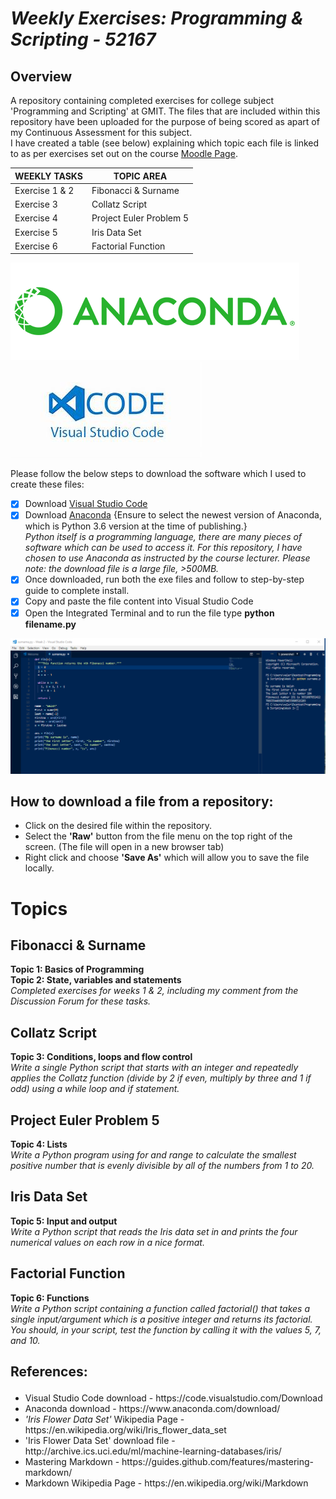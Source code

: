 # <em>Weekly Exercises: Programming & Scripting - 52167</em>
## Overview
A repository containing completed exercises for college subject 'Programming and Scripting' at GMIT.
The files that are included within this repository have been uploaded for the purpose of being scored as apart of my Continuous Assessment for this subject.  
I have created a table (see below) explaining which topic each file is linked to as per exercises set out on the course <a href="https://learnonline.gmit.ie/course/view.php?id=3940">Moodle Page</a>.

WEEKLY TASKS |  TOPIC AREA
------------ | -------------
Exercise 1 & 2 | Fibonacci & Surname
Exercise 3 | Collatz Script
Exercise 4 | Project Euler Problem 5
Exercise 5 | Iris Data Set
Exercise 6 | Factorial Function

![Anaconda logo](logo-dark.png)   ![Visual Studio Code logo](vsc.jpg)

Please follow the below steps to download the software which I used to create these files:
- [x] Download <a href="https://code.visualstudio.com/Download">Visual Studio Code</a>
- [x] Download <a href="https://www.anaconda.com/download/">Anaconda</a> {Ensure to select the newest version of Anaconda, which is Python 3.6 version at the time of publishing.} <br/> 
<em>Python itself is a programming language, there are many pieces of software which can be used to access it. For this repository, I have chosen to use Anaconda as instructed by the course lecturer. Please note: the download file is a large file, >500MB.</em> <br/>
- [x] Once downloaded, run both the exe files and follow to step-by-step guide to complete install.
- [x] Copy and paste the file content into Visual Studio Code
- [x] Open the Integrated Terminal and to run the file type <strong>python filename.py</strong>

![Visual Studio Code](https://github.com/vwalsh86/programming-exercises/blob/master/surname.PNG?raw=true)

## How to download a file from a repository:
<ul>
<li> Click on the desired file within the repository.
<li> Select the <strong>'Raw'</strong> button from the file menu on the top right of the screen. (The file will open in a new browser tab)
<li> Right click and choose <strong>'Save As'</strong> which will allow you to save the file locally.
</ul>

# Topics 

## Fibonacci & Surname
<strong>Topic 1: Basics of Programming</strong> <br/>
<strong>Topic 2: State, variables and statements</strong> <br/>
<em>Completed exercises for weeks 1 & 2, including my comment from the Discussion Forum for these tasks.</em>

## Collatz Script
<strong>Topic 3: Conditions, loops and flow control</strong> <br/>
<em>Write a single Python script that starts with an integer and repeatedly applies the Collatz function (divide by 2 if even, multiply by three and 1 if odd) using a while loop and if statement. </em>

## Project Euler Problem 5
<strong>Topic 4: Lists</strong>  <br/>
<em>Write a Python program using for and range to calculate the smallest positive number that is evenly divisible by all of the numbers from 1 to 20.</em>

## Iris Data Set
<strong>Topic 5: Input and output</strong> <br/>
<em>Write a Python script that reads the Iris data set in and prints the four numerical values on each row in a nice format.</em> 

## Factorial Function
<strong>Topic 6: Functions</strong> <br/>
<em> Write a Python script containing a function called factorial() that takes a single input/argument which is a positive integer and returns its factorial. You should, in your script, test the function by calling it with the values 5, 7, and 10.</em>

## <p>References:</p>

<ul>
<li>Visual Studio Code download - https://code.visualstudio.com/Download</li>
<li>Anaconda download - https://www.anaconda.com/download/</li>
<li><em>'Iris Flower Data Set'</em> Wikipedia Page - https://en.wikipedia.org/wiki/Iris_flower_data_set</li>
<li>'Iris Flower Data Set' download file - http://archive.ics.uci.edu/ml/machine-learning-databases/iris/</li>
<li>Mastering Markdown - https://guides.github.com/features/mastering-markdown/</li>
<li>Markdown Wikipedia Page - https://en.wikipedia.org/wiki/Markdown</li>
</ul>
